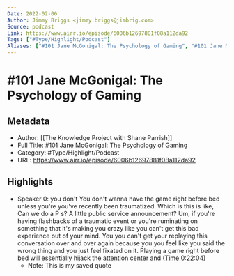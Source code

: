```yaml
---
Date: 2022-02-06
Author: Jimmy Briggs <jimmy.briggs@jimbrig.com>
Source: podcast
Link: https://www.airr.io/episode/6006b12697881f08a112da92
Tags: ["#Type/Highlight/Podcast"]
Aliases: ["#101 Jane McGonigal: The Psychology of Gaming", "#101 Jane McGonigal: The Psychology of Gaming"]
---
```

# #101 Jane McGonigal: The Psychology of Gaming

## Metadata
- Author: [[The Knowledge Project with Shane Parrish]]
- Full Title: #101 Jane McGonigal: The Psychology of Gaming
- Category: #Type/Highlight/Podcast
- URL: https://www.airr.io/episode/6006b12697881f08a112da92

## Highlights
- Speaker 0: you don't You don't wanna have the game right before bed unless you're you've recently been traumatized. Which is this is like, Can we do a P s? A little public service announcement? Um, if you're having flashbacks of a traumatic event or you're ruminating on something that it's making you crazy like you can't get this bad experience out of your mind. You you can't get your replaying this conversation over and over again because you you feel like you said the wrong thing and you just feel fixated on it. Playing a game right before bed will essentially hijack the attention center and ([Time 0:22:04](https://www.airr.io/quote/600ec68ac076af4f67abb028))
    - Note: This is my saved quote

